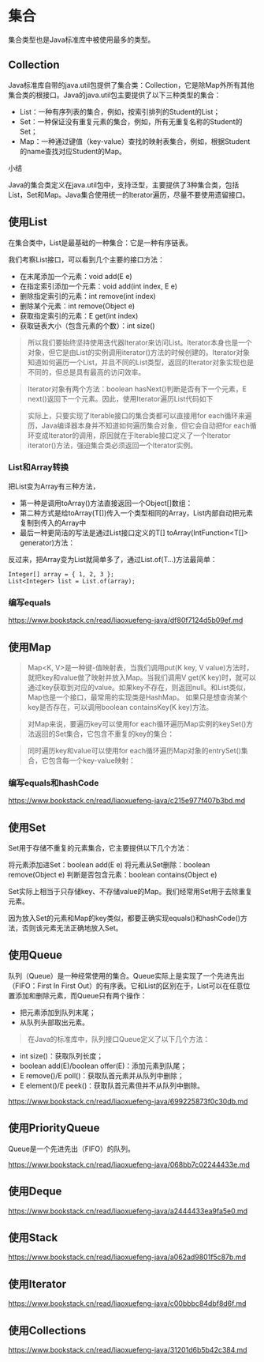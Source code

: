 # 集合
集合类型也是Java标准库中被使用最多的类型。
## Collection
Java标准库自带的java.util包提供了集合类：Collection，它是除Map外所有其他集合类的根接口。Java的java.util包主要提供了以下三种类型的集合：

- List：一种有序列表的集合，例如，按索引排列的Student的List；
- Set：一种保证没有重复元素的集合，例如，所有无重复名称的Student的Set；
- Map：一种通过键值（key-value）查找的映射表集合，例如，根据Student的name查找对应Student的Map。

小结

Java的集合类定义在java.util包中，支持泛型，主要提供了3种集合类，包括List，Set和Map。Java集合使用统一的Iterator遍历，尽量不要使用遗留接口。

## 使用List

在集合类中，List是最基础的一种集合：它是一种有序链表。

我们考察List<E>接口，可以看到几个主要的接口方法：

- 在末尾添加一个元素：void add(E e)
- 在指定索引添加一个元素：void add(int index, E e)
- 删除指定索引的元素：int remove(int index)
- 删除某个元素：int remove(Object e)
- 获取指定索引的元素：E get(int index)
- 获取链表大小（包含元素的个数）：int size()

> 所以我们要始终坚持使用迭代器Iterator来访问List。Iterator本身也是一个对象，但它是由List的实例调用iterator()方法的时候创建的。Iterator对象知道如何遍历一个List，并且不同的List类型，返回的Iterator对象实现也是不同的，但总是具有最高的访问效率。

> Iterator对象有两个方法：boolean hasNext()判断是否有下一个元素，E next()返回下一个元素。因此，使用Iterator遍历List代码如下

> 实际上，只要实现了Iterable接口的集合类都可以直接用for each循环来遍历，Java编译器本身并不知道如何遍历集合对象，但它会自动把for each循环变成Iterator的调用，原因就在于Iterable接口定义了一个Iterator<E> iterator()方法，强迫集合类必须返回一个Iterator实例。

### List和Array转换

把List变为Array有三种方法，
- 第一种是调用toArray()方法直接返回一个Object[]数组：
- 第二种方式是给toArray(T[])传入一个类型相同的Array，List内部自动把元素复制到传入的Array中
- 最后一种更简洁的写法是通过List接口定义的T[] toArray(IntFunction<T[]> generator)方法：

反过来，把Array变为List就简单多了，通过List.of(T…)方法最简单：
```
Integer[] array = { 1, 2, 3 };
List<Integer> list = List.of(array);
```

### 编写equals

https://www.bookstack.cn/read/liaoxuefeng-java/df80f7124d5b09ef.md


## 使用Map

> Map<K, V>是一种键-值映射表，当我们调用put(K key, V value)方法时，就把key和value做了映射并放入Map。当我们调用V get(K key)时，就可以通过key获取到对应的value。如果key不存在，则返回null。和List类似，Map也是一个接口，最常用的实现类是HashMap。
> 如果只是想查询某个key是否存在，可以调用boolean containsKey(K key)方法。

> 对Map来说，要遍历key可以使用for each循环遍历Map实例的keySet()方法返回的Set集合，它包含不重复的key的集合：

> 同时遍历key和value可以使用for each循环遍历Map对象的entrySet()集合，它包含每一个key-value映射：

### 编写equals和hashCode

https://www.bookstack.cn/read/liaoxuefeng-java/c215e977f407b3bd.md


## 使用Set

Set用于存储不重复的元素集合，它主要提供以下几个方法：

将元素添加进Set<E>：boolean add(E e)
将元素从Set<E>删除：boolean remove(Object e)
判断是否包含元素：boolean contains(Object e)

Set实际上相当于只存储key、不存储value的Map。我们经常用Set用于去除重复元素。

因为放入Set的元素和Map的key类似，都要正确实现equals()和hashCode()方法，否则该元素无法正确地放入Set。


## 使用Queue

队列（Queue）是一种经常使用的集合。Queue实际上是实现了一个先进先出（FIFO：First In First Out）的有序表。它和List的区别在于，List可以在任意位置添加和删除元素，而Queue只有两个操作：
- 把元素添加到队列末尾；
- 从队列头部取出元素。


> 在Java的标准库中，队列接口Queue定义了以下几个方法：

- int size()：获取队列长度；
- boolean add(E)/boolean offer(E)：添加元素到队尾；
- E remove()/E poll()：获取队首元素并从队列中删除；
- E element()/E peek()：获取队首元素但并不从队列中删除。


https://www.bookstack.cn/read/liaoxuefeng-java/699225873f0c30db.md


## 使用PriorityQueue

Queue是一个先进先出（FIFO）的队列。

https://www.bookstack.cn/read/liaoxuefeng-java/068bb7c02244433e.md

## 使用Deque

https://www.bookstack.cn/read/liaoxuefeng-java/a2444433ea9fa5e0.md

## 使用Stack

https://www.bookstack.cn/read/liaoxuefeng-java/a062ad9801f5c87b.md

## 使用Iterator

https://www.bookstack.cn/read/liaoxuefeng-java/c00bbbc84dbf8d6f.md

##  使用Collections

https://www.bookstack.cn/read/liaoxuefeng-java/31201d6b5b42c384.md
